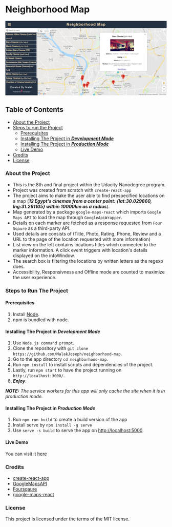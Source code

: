 # Neighborhood Map

<img src="src/img/neighborhood-map.JPG" alt="Neighborhood Map Screenshot">

## Table of Contents
* [About the Project](#about-the-project)
* [Steps to run the Project](#steps-to-run-the-project)
  * [Prerequisites](#prerequisites)
  * [Installing The Project in ***Development Mode***](#installing-the-project-in-development-mode)
  * [Installing The Project in ***Production Mode***](#installing-the-project-in-production-mode)
  * [Live Demo](#live-demo)
* [Credits](#credits)
* [License](#license)

### About the Project
* This is the 8th and final project within the Udacity Nanodegree program.
* Project was created from scratch with `create-react-app`
* The project aims to make the user able to find prespecified locations on a map (***12 Egypt's cinemas from a center point: {lat:30.029860, lng:31.261105} within 10000km as a radius***).
* Map generated by a package `google-maps-react` which imports `Google Maps API` to load the map through `GoogleApiWrapper`.
* Details on each marker are fetched as a response requested from `Four Sqaure` as a third-party API.
* Used details are consists of (Title, Photo, Rating, Phone, Review and a URL to the page of the location requested with more information)
* List view on the left contains locations titles which connected to the marker information. A click event triggers with location's details displayed on the infoWindow.
* The search box is filtering the locations by written letters as the regexp does.
* Accessibility, Responsivness and Offline mode are counted to maximize the user experience.

### Steps to Run The Project
#### Prerequisites
1. Install [Node](https://nodejs.org/en/).
2. npm is bundled with node.

#### Installing The Project in ***Development Mode***
1. Use `Node.js command prompt`.
2. Clone the repository with `git clone https://github.com/MalakJoseph/neighborhood-map`.
3. Go to the app directory `cd neighborhood-map`.
4. Run `npm install` to install scripts and dependencies of the project.
5. Lastly, run `npm start` to have the project running on `http://localhost:3000/`.
6. ***Enjoy***.

***NOTE:*** *The service workers for this app will only cache the site when it is in production mode.*

#### Installing The Project in ***Production Mode***
1. Run `npm run build` to create a build version of the app
2. Install serve by `npm install -g serve`
3. Use `serve -s build` to serve the app on [http://localhost:5000](http://localhost:5000).

#### Live Demo
You can visit it [here](https://malakjoseph.github.io/neighborhood-map/)

### Credits
* [create-react-app](https://github.com/facebook/create-react-app)
* [GoogleMapsAPI](https://cloud.google.com/maps-platform/)
* [Foursqaure](https://foursquare.com/)
* [google-maps-react](https://github.com/fullstackreact/google-maps-react)

### License
This project is licensed under the terms of the MIT license.
